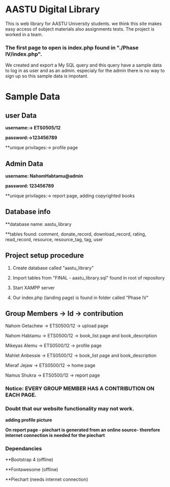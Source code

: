 # **AASTU Digital Library**

This is web library for AASTU University students.
we think this site makes easy access of subject materials also assignments tests.
The project is worked in a team.
### The first page to open is index.php found in "./Phase IV/index.php".

We created and export a My SQL query and this query have a sample data to log in as user and as an admin. especialy for the admin there is no way to sign up so this sample data is impotant.

# Sample Data

## user Data               

**username:-> ETS0505/12**         

**password:->123456789**   

**unique privilages:-> profile page

##  Admin Data

**username: NahomHabtamu@admin**

**password: 123456789**

**unique privilages:-> report page, adding copyrighted books

## Database info
**database name: aastu_library

**tables found: comment, donate_record, download_record, rating, read_record, resource, resource_tag, tag, user

## Project setup procedure
1. Create database called "aastu_library"

2. Import tables from "FINAL - aastu_library.sql" found in root of repository

3. Start XAMPP server

4. Our index.php (landing page) is found in folder called "Phase IV"


## Group Members  ->   Id    ->        contribution
Nahom Getachew  ->  ETS0500/12   -> upload page 

Nahom Habtamu  ->   ETS0500/12  ->  book_list page and book_description

Mikeyas Alemu   ->  ETS0500/12  ->  profile page

Mahlet Anbessie  -> ETS0500/12  ->  book_list page and book_description

Mieraf Jejaw    ->  ETS0500/12  ->  home page 

Namus Shukra    ->  ETS0500/12  ->  report page

### Notice: EVERY GROUP MEMBER HAS A CONTRIBUTION ON EACH PAGE.

### Doubt that our website functionality may not work.

**adding profile picture**

**On report page - piechart is generated from an online source- therefore internet connection is needed for the piechart**

### Dependancies

**Bootstrap 4 (offline)

**Fontawesome (offline)

**Piechart (needs internet connection)
